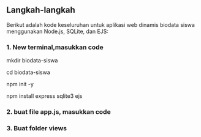 ## Langkah-langkah
Berikut adalah kode keseluruhan untuk aplikasi web dinamis biodata siswa menggunakan Node.js, SQLite, dan EJS:
### 1. New terminal,masukkan code
mkdir biodata-siswa

cd biodata-siswa

npm init -y

npm install express sqlite3 ejs
### 2. buat file app.js, masukkan code

### 3. Buat folder views


